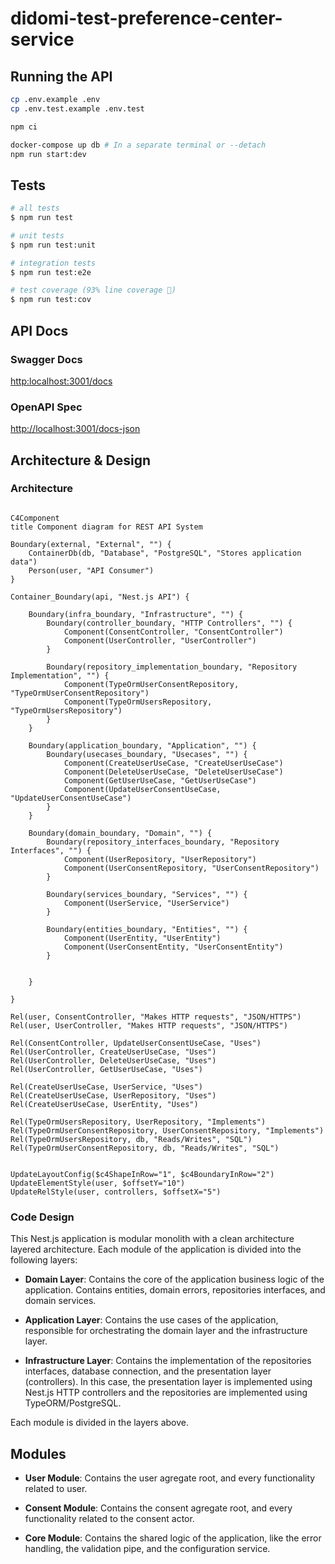 # didomi-test-preference-center-service

## Running the API

```bash
cp .env.example .env
cp .env.test.example .env.test

npm ci

docker-compose up db # In a separate terminal or --detach
npm run start:dev
```

## Tests

```bash
# all tests
$ npm run test

# unit tests
$ npm run test:unit

# integration tests
$ npm run test:e2e

# test coverage (93% line coverage 💪)
$ npm run test:cov
```

## API Docs

### Swagger Docs

<http:localhost:3001/docs>

### OpenAPI Spec

<http://localhost:3001/docs-json>

## Architecture & Design

### Architecture

```mermaid

C4Component
title Component diagram for REST API System

Boundary(external, "External", "") {
    ContainerDb(db, "Database", "PostgreSQL", "Stores application data")
    Person(user, "API Consumer")
}

Container_Boundary(api, "Nest.js API") {

    Boundary(infra_boundary, "Infrastructure", "") {
        Boundary(controller_boundary, "HTTP Controllers", "") {
            Component(ConsentController, "ConsentController")
            Component(UserController, "UserController")
        }

        Boundary(repository_implementation_boundary, "Repository Implementation", "") {
            Component(TypeOrmUserConsentRepository, "TypeOrmUserConsentRepository")
            Component(TypeOrmUsersRepository, "TypeOrmUsersRepository")
        }
    }

    Boundary(application_boundary, "Application", "") {
        Boundary(usecases_boundary, "Usecases", "") {
            Component(CreateUserUseCase, "CreateUserUseCase")
            Component(DeleteUserUseCase, "DeleteUserUseCase")
            Component(GetUserUseCase, "GetUserUseCase")
            Component(UpdateUserConsentUseCase, "UpdateUserConsentUseCase")
        }
    }

    Boundary(domain_boundary, "Domain", "") {
        Boundary(repository_interfaces_boundary, "Repository Interfaces", "") {
            Component(UserRepository, "UserRepository")
            Component(UserConsentRepository, "UserConsentRepository")
        }

        Boundary(services_boundary, "Services", "") {
            Component(UserService, "UserService")
        }

        Boundary(entities_boundary, "Entities", "") {
            Component(UserEntity, "UserEntity")
            Component(UserConsentEntity, "UserConsentEntity")
        }


    }

}

Rel(user, ConsentController, "Makes HTTP requests", "JSON/HTTPS")
Rel(user, UserController, "Makes HTTP requests", "JSON/HTTPS")

Rel(ConsentController, UpdateUserConsentUseCase, "Uses")
Rel(UserController, CreateUserUseCase, "Uses")
Rel(UserController, DeleteUserUseCase, "Uses")
Rel(UserController, GetUserUseCase, "Uses")

Rel(CreateUserUseCase, UserService, "Uses")
Rel(CreateUserUseCase, UserRepository, "Uses")
Rel(CreateUserUseCase, UserEntity, "Uses")

Rel(TypeOrmUsersRepository, UserRepository, "Implements")
Rel(TypeOrmUserConsentRepository, UserConsentRepository, "Implements")
Rel(TypeOrmUsersRepository, db, "Reads/Writes", "SQL")
Rel(TypeOrmUserConsentRepository, db, "Reads/Writes", "SQL")


UpdateLayoutConfig($c4ShapeInRow="1", $c4BoundaryInRow="2")
UpdateElementStyle(user, $offsetY="10")
UpdateRelStyle(user, controllers, $offsetX="5")

```

### Code Design

This Nest.js application is modular monolith with a clean architecture layered architecture. Each module of the application is divided into the following layers:

- **Domain Layer**: Contains the core of the application business logic of the application. Contains entities, domain errors, repositories interfaces, and domain services.

- **Application Layer**: Contains the use cases of the application, responsible for orchestrating the domain layer and the infrastructure layer.

- **Infrastructure Layer**: Contains the implementation of the repositories interfaces, database connection, and the presentation layer (controllers). In this case, the presentation layer is implemented using Nest.js HTTP controllers and the repositories are implemented using TypeORM/PostgreSQL.

Each module is divided in the layers above.

## Modules

- **User Module**: Contains the user agregate root, and every functionality related to user.

- **Consent Module**: Contains the consent agregate root, and every functionality related to the consent actor.

- **Core Module**: Contains the shared logic of the application, like the error handling, the validation pipe, and the configuration service.
